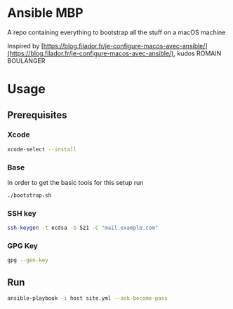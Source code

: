# Ansible MBP

A repo containing everything to bootstrap all the stuff on a macOS machine

Inspired by [https://blog.filador.fr/je-configure-macos-avec-ansible/](https://blog.filador.fr/je-configure-macos-avec-ansible/), kudos ROMAIN BOULANGER

# Usage

## Prerequisites

### Xcode

```sh
xcode-select --install
```

### Base

In order to get the basic tools for this setup run

```sh
./bootstrap.sh
```

### SSH key

```sh
ssh-keygen -t ecdsa -b 521 -C "mail.example.com"
```

### GPG Key

```sh
gpg --gen-key
```

## Run

```sh
ansible-playbook -i host site.yml --ask-become-pass
```
